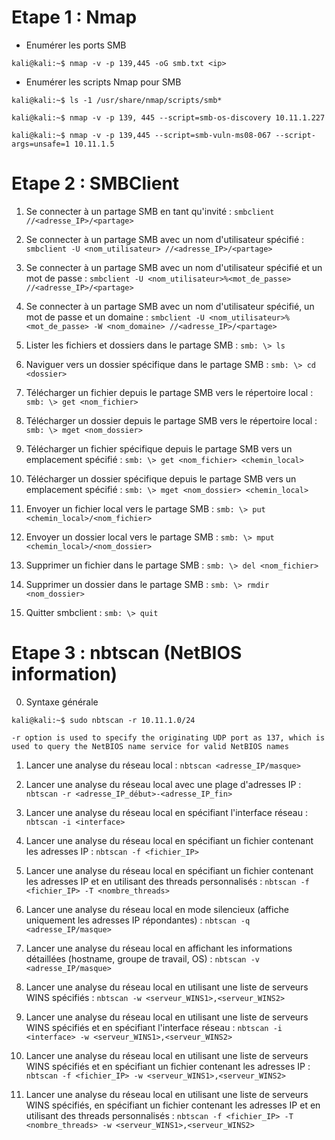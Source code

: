 # Etape 1 : Nmap
* Enumérer les ports SMB
```
kali@kali:~$ nmap -v -p 139,445 -oG smb.txt <ip>
```
* Enumérer les scripts Nmap pour SMB
```
kali@kali:~$ ls -1 /usr/share/nmap/scripts/smb*

kali@kali:~$ nmap -v -p 139, 445 --script=smb-os-discovery 10.11.1.227

kali@kali:~$ nmap -v -p 139,445 --script=smb-vuln-ms08-067 --script-args=unsafe=1 10.11.1.5
```
# Etape 2 : SMBClient

1. Se connecter à un partage SMB en tant qu'invité :
``smbclient //<adresse_IP>/<partage>``

2. Se connecter à un partage SMB avec un nom d'utilisateur spécifié :
``smbclient -U <nom_utilisateur> //<adresse_IP>/<partage>``

3. Se connecter à un partage SMB avec un nom d'utilisateur spécifié et un mot de passe :
``smbclient -U <nom_utilisateur>%<mot_de_passe> //<adresse_IP>/<partage>``

4. Se connecter à un partage SMB avec un nom d'utilisateur spécifié, un mot de passe et un domaine :
``smbclient -U <nom_utilisateur>%<mot_de_passe> -W <nom_domaine> //<adresse_IP>/<partage>``

5. Lister les fichiers et dossiers dans le partage SMB :
``smb: \> ls``

6. Naviguer vers un dossier spécifique dans le partage SMB :
``smb: \> cd <dossier>``

7. Télécharger un fichier depuis le partage SMB vers le répertoire local :
``smb: \> get <nom_fichier>``

8. Télécharger un dossier depuis le partage SMB vers le répertoire local :
``smb: \> mget <nom_dossier>``

9. Télécharger un fichier spécifique depuis le partage SMB vers un emplacement spécifié :
``smb: \> get <nom_fichier> <chemin_local>``

10. Télécharger un dossier spécifique depuis le partage SMB vers un emplacement spécifié :
``smb: \> mget <nom_dossier> <chemin_local>``

11. Envoyer un fichier local vers le partage SMB :
``smb: \> put <chemin_local>/<nom_fichier>``

12. Envoyer un dossier local vers le partage SMB :
``smb: \> mput <chemin_local>/<nom_dossier>``

13. Supprimer un fichier dans le partage SMB :
``smb: \> del <nom_fichier>``

14. Supprimer un dossier dans le partage SMB :
``smb: \> rmdir <nom_dossier>``

15. Quitter smbclient :
``smb: \> quit``

# Etape 3 : nbtscan (NetBIOS information)
0. Syntaxe générale 
```
kali@kali:~$ sudo nbtscan -r 10.11.1.0/24

-r option is used to specify the originating UDP port as 137, which is used to query the NetBIOS name service for valid NetBIOS names
```

1. Lancer une analyse du réseau local :
``nbtscan <adresse_IP/masque>``

2. Lancer une analyse du réseau local avec une plage d'adresses IP :
``nbtscan -r <adresse_IP_début>-<adresse_IP_fin>``

3. Lancer une analyse du réseau local en spécifiant l'interface réseau :
``nbtscan -i <interface>``

4. Lancer une analyse du réseau local en spécifiant un fichier contenant les adresses IP :
``nbtscan -f <fichier_IP>``

5. Lancer une analyse du réseau local en spécifiant un fichier contenant les adresses IP et en utilisant des threads personnalisés :
``nbtscan -f <fichier_IP> -T <nombre_threads>``

6. Lancer une analyse du réseau local en mode silencieux (affiche uniquement les adresses IP répondantes) :
``nbtscan -q <adresse_IP/masque>``

7. Lancer une analyse du réseau local en affichant les informations détaillées (hostname, groupe de travail, OS) :
``nbtscan -v <adresse_IP/masque>``

8. Lancer une analyse du réseau local en utilisant une liste de serveurs WINS spécifiés :
``nbtscan -w <serveur_WINS1>,<serveur_WINS2>``

9. Lancer une analyse du réseau local en utilisant une liste de serveurs WINS spécifiés et en spécifiant l'interface réseau :
``nbtscan -i <interface> -w <serveur_WINS1>,<serveur_WINS2>``

10. Lancer une analyse du réseau local en utilisant une liste de serveurs WINS spécifiés et en spécifiant un fichier contenant les adresses IP :
``nbtscan -f <fichier_IP> -w <serveur_WINS1>,<serveur_WINS2>``

11. Lancer une analyse du réseau local en utilisant une liste de serveurs WINS spécifiés, en spécifiant un fichier contenant les adresses IP et en utilisant des threads personnalisés :
``nbtscan -f <fichier_IP> -T <nombre_threads> -w <serveur_WINS1>,<serveur_WINS2>``

